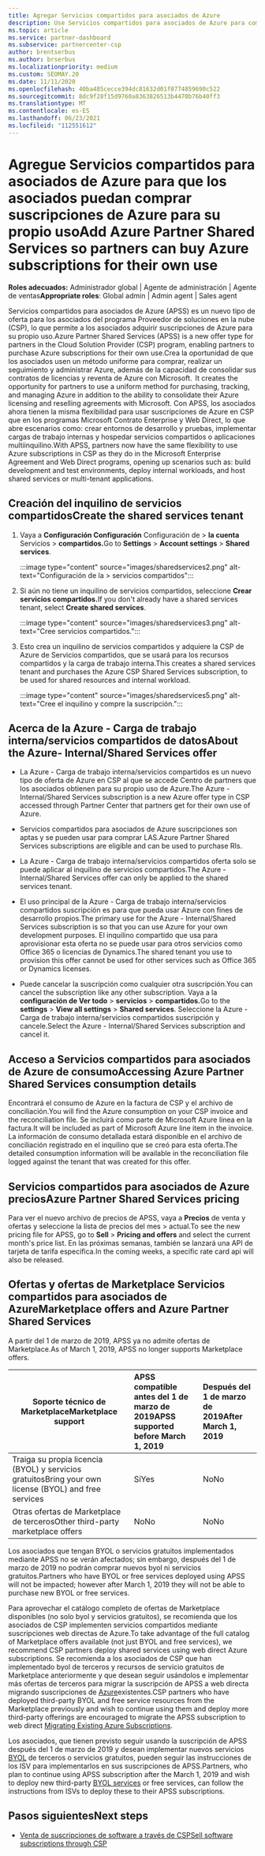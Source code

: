 ```yaml
---
title: Agregar Servicios compartidos para asociados de Azure
description: Use Servicios compartidos para asociados de Azure para comprar suscripciones de Azure para su propio uso y para tener un método uniforme para comprar, realizar un seguimiento y administrar Azure.
ms.topic: article
ms.service: partner-dashboard
ms.subservice: partnercenter-csp
author: brentserbus
ms.author: brserbus
ms.localizationpriority: medium
ms.custom: SEOMAY.20
ms.date: 11/11/2020
ms.openlocfilehash: 40ba485cecce394dc81632d01f8774859690c522
ms.sourcegitcommit: 8dc9f28f15d9760a8363826513b4470b76b40ff3
ms.translationtype: MT
ms.contentlocale: es-ES
ms.lasthandoff: 06/23/2021
ms.locfileid: "112551612"
---
```

# <a name="add-azure-partner-shared-services-so-partners-can-buy-azure-subscriptions-for-their-own-use"></a><span data-ttu-id="99a0f-103">Agregue Servicios compartidos para asociados de Azure para que los asociados puedan comprar suscripciones de Azure para su propio uso</span><span class="sxs-lookup"><span data-stu-id="99a0f-103">Add Azure Partner Shared Services so partners can buy Azure subscriptions for their own use</span></span>

<span data-ttu-id="99a0f-104">**Roles adecuados:** Administrador global | Agente de administración | Agente de ventas</span><span class="sxs-lookup"><span data-stu-id="99a0f-104">**Appropriate roles**: Global admin | Admin agent | Sales agent</span></span>

<span data-ttu-id="99a0f-105">Servicios compartidos para asociados de Azure (APSS) es un nuevo tipo de oferta para los asociados del programa Proveedor de soluciones en la nube (CSP), lo que permite a los asociados adquirir suscripciones de Azure para su propio uso.</span><span class="sxs-lookup"><span data-stu-id="99a0f-105">Azure Partner Shared Services (APSS) is a new offer type for partners in the Cloud Solution Provider (CSP) program, enabling partners to purchase Azure subscriptions for their own use.</span></span><span data-ttu-id="99a0f-106">Crea la oportunidad de que los asociados usen un método uniforme para comprar, realizar un seguimiento y administrar Azure, además de la capacidad de consolidar sus contratos de licencias y reventa de Azure con Microsoft.</span><span class="sxs-lookup"><span data-stu-id="99a0f-106">  It creates the opportunity for partners to use a uniform method for purchasing, tracking, and managing Azure in addition to the ability to consolidate their Azure licensing and reselling agreements with Microsoft.</span></span> <span data-ttu-id="99a0f-107">Con APSS, los asociados ahora tienen la misma flexibilidad para usar suscripciones de Azure en CSP que en los programas Microsoft Contrato Enterprise y Web Direct, lo que abre escenarios como: crear entornos de desarrollo y pruebas, implementar cargas de trabajo internas y hospedar servicios compartidos o aplicaciones multiinquilino.</span><span class="sxs-lookup"><span data-stu-id="99a0f-107">With APSS, partners now have the same flexibility to use Azure subscriptions in CSP as they do in the Microsoft Enterprise Agreement and Web Direct programs, opening up scenarios such as:  build development and test environments, deploy internal workloads, and host shared services or multi-tenant applications.</span></span>  

## <a name="create-the-shared-services-tenant"></a><span data-ttu-id="99a0f-108">Creación del inquilino de servicios compartidos</span><span class="sxs-lookup"><span data-stu-id="99a0f-108">Create the shared services tenant</span></span>

1. <span data-ttu-id="99a0f-109">Vaya a **Configuración Configuración** Configuración de  >  **la cuenta** Servicios  >  **compartidos.**</span><span class="sxs-lookup"><span data-stu-id="99a0f-109">Go to **Settings** > **Account settings** > **Shared services**.</span></span>

   :::image type="content" source="images/sharedservices2.png" alt-text="Configuración de la > servicios compartidos":::

2. <span data-ttu-id="99a0f-111">Si aún no tiene un inquilino de servicios compartidos, seleccione **Crear servicios compartidos.**</span><span class="sxs-lookup"><span data-stu-id="99a0f-111">If you don't already have a shared services tenant, select **Create shared services**.</span></span>

   :::image type="content" source="images/sharedservices3.png" alt-text="Cree servicios compartidos.":::

3. <span data-ttu-id="99a0f-113">Esto crea un inquilino de servicios compartidos y adquiere la CSP de Azure de Servicios compartidos, que se usará para los recursos compartidos y la carga de trabajo interna.</span><span class="sxs-lookup"><span data-stu-id="99a0f-113">This creates a shared services tenant and purchases the Azure CSP Shared Services subscription, to be used for shared resources and internal workload.</span></span>

   :::image type="content" source="images/sharedservices5.png" alt-text="Cree el inquilino y compre la suscripción.":::

## <a name="about-the-azure--internalshared-services-offer"></a><span data-ttu-id="99a0f-115">Acerca de la Azure - Carga de trabajo interna/servicios compartidos de datos</span><span class="sxs-lookup"><span data-stu-id="99a0f-115">About the Azure- Internal/Shared Services offer</span></span>

- <span data-ttu-id="99a0f-116">La Azure - Carga de trabajo interna/servicios compartidos es un nuevo tipo de oferta de Azure en CSP al que se accede Centro de partners que los asociados obtienen para su propio uso de Azure.</span><span class="sxs-lookup"><span data-stu-id="99a0f-116">The Azure - Internal/Shared Services subscription is a new Azure offer type in CSP accessed through Partner Center that partners get for their own use of Azure.</span></span>

- <span data-ttu-id="99a0f-117">Servicios compartidos para asociados de Azure suscripciones son aptas y se pueden usar para comprar LAS.</span><span class="sxs-lookup"><span data-stu-id="99a0f-117">Azure Partner Shared Services subscriptions are eligible and can be used to purchase RIs.</span></span>

- <span data-ttu-id="99a0f-118">La Azure - Carga de trabajo interna/servicios compartidos oferta solo se puede aplicar al inquilino de servicios compartidos.</span><span class="sxs-lookup"><span data-stu-id="99a0f-118">The Azure - Internal/Shared Services offer can only be applied to the shared services tenant.</span></span>

- <span data-ttu-id="99a0f-119">El uso principal de la Azure - Carga de trabajo interna/servicios compartidos suscripción es para que pueda usar Azure con fines de desarrollo propios.</span><span class="sxs-lookup"><span data-stu-id="99a0f-119">The primary use for the Azure - Internal/Shared Services subscription is so that you can use Azure for your own development purposes.</span></span> <span data-ttu-id="99a0f-120">El inquilino compartido que usa para aprovisionar esta oferta no se puede usar para otros servicios como Office 365 o licencias de Dynamics.</span><span class="sxs-lookup"><span data-stu-id="99a0f-120">The shared tenant you use to provision this offer cannot be used for other services such as Office 365 or Dynamics licenses.</span></span>

- <span data-ttu-id="99a0f-121">Puede cancelar la suscripción como cualquier otra suscripción.</span><span class="sxs-lookup"><span data-stu-id="99a0f-121">You can cancel the subscription like any other subscription.</span></span> <span data-ttu-id="99a0f-122">Vaya a la **configuración de Ver todo**  >  **servicios**  >  **compartidos.**</span><span class="sxs-lookup"><span data-stu-id="99a0f-122">Go to the **settings** > **View all settings** > **Shared services**.</span></span> <span data-ttu-id="99a0f-123">Seleccione la Azure - Carga de trabajo interna/servicios compartidos suscripción y cancele.</span><span class="sxs-lookup"><span data-stu-id="99a0f-123">Select the Azure - Internal/Shared Services subscription and cancel it.</span></span>

## <a name="accessing-azure-partner-shared-services-consumption-details"></a><span data-ttu-id="99a0f-124">Acceso a Servicios compartidos para asociados de Azure de consumo</span><span class="sxs-lookup"><span data-stu-id="99a0f-124">Accessing Azure Partner Shared Services consumption details</span></span>

<span data-ttu-id="99a0f-125">Encontrará el consumo de Azure en la factura de CSP y el archivo de conciliación.</span><span class="sxs-lookup"><span data-stu-id="99a0f-125">You will find the Azure consumption on your CSP invoice and the reconciliation file.</span></span> <span data-ttu-id="99a0f-126">Se incluirá como parte de Microsoft Azure línea en la factura.</span><span class="sxs-lookup"><span data-stu-id="99a0f-126">It will be included as part of Microsoft Azure line item in the invoice.</span></span> <span data-ttu-id="99a0f-127">La información de consumo detallada estará disponible en el archivo de conciliación registrado en el inquilino que se creó para esta oferta.</span><span class="sxs-lookup"><span data-stu-id="99a0f-127">The detailed consumption information will be available in the reconciliation file logged against the tenant that was created for this offer.</span></span>

## <a name="azure-partner-shared-services-pricing"></a><span data-ttu-id="99a0f-128">Servicios compartidos para asociados de Azure precios</span><span class="sxs-lookup"><span data-stu-id="99a0f-128">Azure Partner Shared Services pricing</span></span>

<span data-ttu-id="99a0f-129">Para ver el nuevo archivo de precios de APSS, vaya a **Precios** de venta y ofertas y seleccione la lista de precios del mes  >   actual.</span><span class="sxs-lookup"><span data-stu-id="99a0f-129">To see the new pricing file for APSS, go to **Sell** > **Pricing and offers** and select the current month's price list.</span></span> <span data-ttu-id="99a0f-130">En las próximas semanas, también se lanzará una API de tarjeta de tarifa específica.</span><span class="sxs-lookup"><span data-stu-id="99a0f-130">In the coming weeks, a specific rate card api will also be released.</span></span>

## <a name="marketplace-offers-and-azure-partner-shared-services"></a><span data-ttu-id="99a0f-131">Ofertas y ofertas de Marketplace Servicios compartidos para asociados de Azure</span><span class="sxs-lookup"><span data-stu-id="99a0f-131">Marketplace offers and Azure Partner Shared Services</span></span>

<span data-ttu-id="99a0f-132">A partir del 1 de marzo de 2019, APSS ya no admite ofertas de Marketplace.</span><span class="sxs-lookup"><span data-stu-id="99a0f-132">As of March 1, 2019, APSS no longer supports Marketplace offers.</span></span>

|<span data-ttu-id="99a0f-133">**Soporte técnico de Marketplace**</span><span class="sxs-lookup"><span data-stu-id="99a0f-133">**Marketplace support**</span></span>   |<span data-ttu-id="99a0f-134">**APSS compatible antes del 1 de marzo de 2019**</span><span class="sxs-lookup"><span data-stu-id="99a0f-134">**APSS supported before March 1, 2019**</span></span>|<span data-ttu-id="99a0f-135">**Después del 1 de marzo de 2019**</span><span class="sxs-lookup"><span data-stu-id="99a0f-135">**After March 1, 2019**</span></span>|
|---------------------------|:----------------------------|:-------------------|
|<span data-ttu-id="99a0f-136">Traiga su propia licencia (BYOL) y servicios gratuitos</span><span class="sxs-lookup"><span data-stu-id="99a0f-136">Bring your own license (BYOL) and free services</span></span>   | <span data-ttu-id="99a0f-137">Sí</span><span class="sxs-lookup"><span data-stu-id="99a0f-137">Yes</span></span>   | <span data-ttu-id="99a0f-138">No</span><span class="sxs-lookup"><span data-stu-id="99a0f-138">No</span></span>|
|<span data-ttu-id="99a0f-139">Otras ofertas de Marketplace de terceros</span><span class="sxs-lookup"><span data-stu-id="99a0f-139">Other third-party marketplace offers</span></span>   | <span data-ttu-id="99a0f-140">No</span><span class="sxs-lookup"><span data-stu-id="99a0f-140">No</span></span>   |<span data-ttu-id="99a0f-141">No</span><span class="sxs-lookup"><span data-stu-id="99a0f-141">No</span></span>|

<span data-ttu-id="99a0f-142">Los asociados que tengan BYOL o servicios gratuitos implementados mediante APSS no se verán afectados; sin embargo, después del 1 de marzo de 2019 no podrán comprar nuevos byol ni servicios gratuitos.</span><span class="sxs-lookup"><span data-stu-id="99a0f-142">Partners who have BYOL or free services deployed using APSS will not be impacted; however after March 1, 2019 they will not be able to purchase new BYOL or free services.</span></span>

<span data-ttu-id="99a0f-143">Para aprovechar el catálogo completo de ofertas de Marketplace disponibles (no solo byol y servicios gratuitos), se recomienda que los asociados de CSP implementen servicios compartidos mediante suscripciones web directas de Azure.</span><span class="sxs-lookup"><span data-stu-id="99a0f-143">To take advantage of the full catalog of Marketplace offers available (not just BYOL and free services), we recommend CSP partners deploy shared services using web direct Azure subscriptions.</span></span>  <span data-ttu-id="99a0f-144">Se recomienda a los asociados de CSP que han implementado byol de terceros y recursos de servicio gratuitos de Marketplace anteriormente y que desean seguir usándolos e implementar más ofertas de terceros para migrar la suscripción de APSS a web directa migrando suscripciones de [Azure](/azure/cloud-solution-provider/migration/migration#migrating-existing-azure-subscriptions)existentes.</span><span class="sxs-lookup"><span data-stu-id="99a0f-144">CSP partners who have deployed third-party BYOL and free service resources from the Marketplace previously and wish to continue using them and deploy more third-party offerings are encouraged to migrate the APSS subscription to web direct [Migrating Existing Azure Subscriptions](/azure/cloud-solution-provider/migration/migration#migrating-existing-azure-subscriptions).</span></span>

<span data-ttu-id="99a0f-145">Los asociados, que tienen previsto seguir usando la suscripción de APSS después del 1 de marzo de 2019 y desean implementar nuevos servicios [BYOL](https://azuremarketplace.microsoft.com/marketplace/apps?filters=byol) de terceros o servicios gratuitos, pueden seguir las instrucciones de los ISV para implementarlos en sus suscripciones de APSS.</span><span class="sxs-lookup"><span data-stu-id="99a0f-145">Partners, who plan to continue using APSS subscription after the March 1, 2019 and wish to deploy new third-party [BYOL services](https://azuremarketplace.microsoft.com/marketplace/apps?filters=byol) or free services, can follow the instructions from ISVs to deploy these to their APSS subscriptions.</span></span>

## <a name="next-steps"></a><span data-ttu-id="99a0f-146">Pasos siguientes</span><span class="sxs-lookup"><span data-stu-id="99a0f-146">Next steps</span></span>

- [<span data-ttu-id="99a0f-147">Venta de suscripciones de software a través de CSP</span><span class="sxs-lookup"><span data-stu-id="99a0f-147">Sell software subscriptions through CSP</span></span>](csp-software-subscriptions.md)